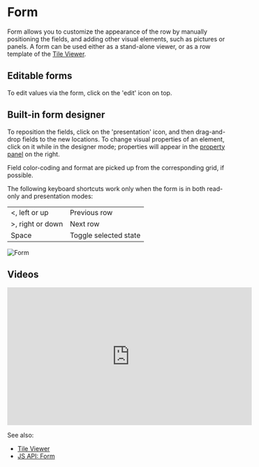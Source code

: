 <!-- TITLE: Form -->
<!-- SUBTITLE: -->

# Form

Form allows you to customize the appearance of the row by manually positioning the fields, and adding
other visual elements, such as pictures or panels. A form can be used either as a stand-alone viewer,
or as a row template of the [Tile Viewer](tile-viewer.md). 

## Editable forms
To edit values via the form, click on the 'edit' icon on top. 

## Built-in form designer
To reposition the fields, click on the 'presentation' icon, and then drag-and-drop fields 
to the new locations. To change visual properties of an element, click on it while in the 
designer mode; properties will appear in the [property panel](../../overview/navigation.md#properties) 
on the right.

Field color-coding and format are picked up from the corresponding grid, if possible.

The following keyboard shortcuts work only when the form is in both read-only
and presentation modes: 

|                           |                        |
|---------------------------|------------------------|
| <, left or up             | Previous row           |
| >, right or down          | Next row               |
| Space                     | Toggle selected state  |

![Form](../../uploads/gifs/form.gif "form")

## Videos

<iframe width="560" height="315" src="https://www.youtube.com/embed/7MBXWzdC0-I?start=3273" frameborder="0" allow="accelerometer; autoplay; clipboard-write; encrypted-media; gyroscope; picture-in-picture" allowfullscreen></iframe>

See also:

* [Tile Viewer](tile-viewer.md)
* [JS API: Form](https://public.datagrok.ai/js/samples/ui/viewers/types/form)